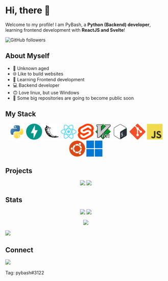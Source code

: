 # Hi, there 👋
Welcome to my profile! I am PyBash, a **Python (Backend) developer**, learning frontend development with **ReactJS and Svelte**!

![GitHub followers](https://img.shields.io/github/followers/pybash1?label=Follow&style=social)

## About Myself
- 🔏 Unknown aged
- 🌐 Like to build websites
- 🏫 Learning Frontend development
- 💻 Backend developer
- 🙃 Love linux, but use Windows
- 👀 Some big repositories are going to become public soon

## My Stack
<p align="center">
<img src="https://raw.githubusercontent.com/devicons/devicon/master/icons/python/python-original.svg" width="50px"></img>
<img src="https://raw.githubusercontent.com/devicons/devicon/master/icons/fastapi/fastapi-original.svg" width="50px"></img>
<img src="https://raw.githubusercontent.com/devicons/devicon/master/icons/flask/flask-original.svg" width="50px"></img>
<img src="https://raw.githubusercontent.com/devicons/devicon/master/icons/react/react-original.svg" width="50px"></img>
<img src="https://raw.githubusercontent.com/devicons/devicon/master/icons/svelte/svelte-original.svg" width="50px"></img>
<img src="https://raw.githubusercontent.com/devicons/devicon/master/icons/vim/vim-original.svg" width="50px"></img>
<img src="https://raw.githubusercontent.com/devicons/devicon/master/icons/bash/bash-original.svg" width="50px"></img>
<img src="https://raw.githubusercontent.com/devicons/devicon/master/icons/git/git-original.svg" width="50px"></img>
<img src="https://raw.githubusercontent.com/devicons/devicon/master/icons/javascript/javascript-original.svg" width="50px"></img>
<img src="https://raw.githubusercontent.com/github/explore/80688e429a7d4ef2fca1e82350fe8e3517d3494d/topics/ubuntu/ubuntu.png" width="50px"></img>
<img src="https://raw.githubusercontent.com/github/explore/379d49236d826364be968345e0a085d044108cff/topics/windows/windows.png" width="50px"></img>
</p>

## Projects
<p align="center">
<a href="https://github.com/pybash1/py_everything"><img src="https://github-readme-stats.vercel.app/api/pin/?username=pybash1&repo=py_everything&bg_color=22272E&text_color=2FBD90&hide_border=true" width="380"></a>
<a href="https://github.com/CutCode-org/CutCode-svelte"><img src="https://github-readme-stats.vercel.app/api/pin/?username=CutCode-org&repo=CutCode-Svelte&bg_color=22272E&text_color=2FBD90&hide_border=true" width="380"></a>
</p>

## Stats
<p align="center">
<a href="#"><img src="https://github-readme-stats.vercel.app/api?username=pybash1&show_icons=true&include_all_commits=true&hide_border=true&bg_color=22272e&color=9BE8A8&text_color=2FBD90&line=9BE8A8&point=40C363"></a>
<a href="#"><img src="http://github-readme-streak-stats.herokuapp.com?user=pybash1&theme=nightowl&hide_border=true&background=22272E&sideLabels=9BE9A8&sideNums=9BE9A8&dates=9BE9A8&ring=40C463&stroke=22272E&fire=40C463&currStreakNum=40C463&currStreakLabel=40C463"></a>
</p>
<p align="center"><img src="https://github-readme-stats.vercel.app/api/top-langs/?username=pybash1&exclude_repo=dotfiles&hide_title=true&hide=html,css&layout=compact&bg_color=22272E&text_color=2FBD90&hide_border=true" /></p>
<img src="https://activity-graph.herokuapp.com/graph?username=pybash1&bg_color=22272e&color=9BE8A8&line=9BE8A8&point=40C363&area=false&hide_border=true">

## Connect
<a href="https://discord.gg/DUeaUDxC7t"><img src="https://www.svgrepo.com/show/353655/discord-icon.svg" width="40"></a>

Tag: pybash#3122
